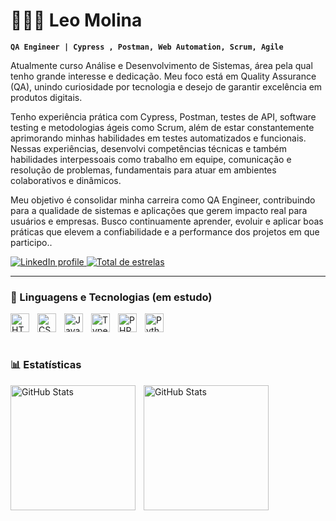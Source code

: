 # 👨🏻‍💻 Leo Molina

**`QA Engineer | Cypress , Postman, Web Automation, Scrum, Agile`**

Atualmente curso Análise e Desenvolvimento de Sistemas, área pela qual tenho grande interesse e dedicação. Meu foco está em Quality Assurance (QA), unindo curiosidade por tecnologia e desejo de garantir excelência em produtos digitais.

Tenho experiência prática com Cypress, Postman, testes de API, software testing e metodologias ágeis como Scrum, além de estar constantemente aprimorando minhas habilidades em testes automatizados e funcionais. Nessas experiências, desenvolvi competências técnicas e também habilidades interpessoais como trabalho em equipe, comunicação e resolução de problemas, fundamentais para atuar em ambientes colaborativos e dinâmicos.

Meu objetivo é consolidar minha carreira como QA Engineer, contribuindo para a qualidade de sistemas e aplicações que gerem impacto real para usuários e empresas. Busco continuamente aprender, evoluir e aplicar boas práticas que elevem a confiabilidade e a performance dos projetos em que participo..

<p align="left">
    <!-- LinkedIn -->
    <a href="https://www.linkedin.com/in/leonardo-molina-r/" target="_blank">
        <img 
            alt="LinkedIn profile" 
            title="Conecte-se comigo no LinkedIn" 
            src="https://img.shields.io/badge/LinkedIn-Conecte--se-blue?logo=linkedin&logoColor=white&style=for-the-badge" 
        />
    </a>
    <a href="https://github.com/LeorMolina?tab=repositories">
        <img 
            alt="Total de estrelas" 
            title="Total de estrelas GitHub" 
            src="https://custom-icon-badges.demolab.com/github/stars/Leormolina?color=55960c&style=for-the-badge&labelColor=488207&logo=star&label=estrelas" 
        />
    </a>
    <!-- GitHub Seguidores -->
 
---

### 🤖 Linguagens e Tecnologias (em estudo)

<img 
    align="left" 
    alt="HTML"
    title="HTML" 
    width="30px" 
    style="padding-right: 10px;" 
    src="https://cdn.jsdelivr.net/gh/devicons/devicon@latest/icons/html5/html5-original.svg" 
/>
<img 
    align="left" 
    alt="CSS" 
    title="CSS"
    width="30px" 
    style="padding-right: 10px;" 
    src="https://cdn.jsdelivr.net/gh/devicons/devicon@latest/icons/css3/css3-original.svg" 
/>
<img 
    align="left" 
    alt="JavaScript" 
    title="JavaScript"
    width="30px" 
    style="padding-right: 10px;" 
    src="https://cdn.jsdelivr.net/gh/devicons/devicon@latest/icons/javascript/javascript-original.svg" 
/>
<img 
    align="left" 
    alt="TypeScript"
    title="TypeScript" 
    width="30px" 
    style="padding-right: 10px;" 
    src="https://cdn.jsdelivr.net/gh/devicons/devicon@latest/icons/typescript/typescript-original.svg" 
/>
<img 
    align="left" 
    alt="PHP" 
    title="PHP"
    width="30px" 
    style="padding-right: 10px;" 
    src="https://cdn.jsdelivr.net/gh/devicons/devicon@latest/icons/php/php-original.svg" 
/>
<img 
    align="left" 
    alt="Python" 
    title="Python"
    width="30px" 
    style="padding-right: 10px;" 
    src="https://cdn.jsdelivr.net/gh/devicons/devicon@latest/icons/python/python-original.svg" 
/>
<br/>

<br/>

### 📊 Estatísticas

<p>
  <img 
    align="left" 
    alt="GitHub Stats" 
    height="200" 
    style="padding-right: 10px;" 
    src="https://github-readme-stats.vercel.app/api?username=Leormolina&show_icons=true&theme=tokyonight&include_all_commits=true&locale=pt-br" ]
  />
  <img 
      align="left" 
      alt="GitHub Stats" 
      height="200" 
      src="https://github-readme-stats.vercel.app/api/top-langs/?username=Leormolina&theme=tokyonight&layout=compact&custom_title=Tecnologias&langs_count=9" 
  />

</p>


